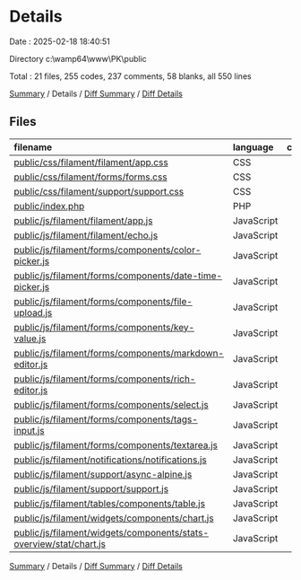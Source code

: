 # Details

Date : 2025-02-18 18:40:51

Directory c:\\wamp64\\www\\PK\\public

Total : 21 files,  255 codes, 237 comments, 58 blanks, all 550 lines

[Summary](results.md) / Details / [Diff Summary](diff.md) / [Diff Details](diff-details.md)

## Files
| filename | language | code | comment | blank | total |
| :--- | :--- | ---: | ---: | ---: | ---: |
| [public/css/filament/filament/app.css](/public/css/filament/filament/app.css) | CSS | 1 | 0 | 0 | 1 |
| [public/css/filament/forms/forms.css](/public/css/filament/forms/forms.css) | CSS | 1 | 48 | 0 | 49 |
| [public/css/filament/support/support.css](/public/css/filament/support/support.css) | CSS | 1 | 0 | 0 | 1 |
| [public/index.php](/public/index.php) | PHP | 9 | 3 | 6 | 18 |
| [public/js/filament/filament/app.js](/public/js/filament/filament/app.js) | JavaScript | 1 | 0 | 1 | 2 |
| [public/js/filament/filament/echo.js](/public/js/filament/filament/echo.js) | JavaScript | 1 | 12 | 1 | 14 |
| [public/js/filament/forms/components/color-picker.js](/public/js/filament/forms/components/color-picker.js) | JavaScript | 1 | 0 | 1 | 2 |
| [public/js/filament/forms/components/date-time-picker.js](/public/js/filament/forms/components/date-time-picker.js) | JavaScript | 1 | 0 | 1 | 2 |
| [public/js/filament/forms/components/file-upload.js](/public/js/filament/forms/components/file-upload.js) | JavaScript | 38 | 83 | 3 | 124 |
| [public/js/filament/forms/components/key-value.js](/public/js/filament/forms/components/key-value.js) | JavaScript | 1 | 0 | 1 | 2 |
| [public/js/filament/forms/components/markdown-editor.js](/public/js/filament/forms/components/markdown-editor.js) | JavaScript | 46 | 0 | 6 | 52 |
| [public/js/filament/forms/components/rich-editor.js](/public/js/filament/forms/components/rich-editor.js) | JavaScript | 127 | 5 | 19 | 151 |
| [public/js/filament/forms/components/select.js](/public/js/filament/forms/components/select.js) | JavaScript | 1 | 5 | 1 | 7 |
| [public/js/filament/forms/components/tags-input.js](/public/js/filament/forms/components/tags-input.js) | JavaScript | 1 | 0 | 1 | 2 |
| [public/js/filament/forms/components/textarea.js](/public/js/filament/forms/components/textarea.js) | JavaScript | 1 | 0 | 1 | 2 |
| [public/js/filament/notifications/notifications.js](/public/js/filament/notifications/notifications.js) | JavaScript | 1 | 0 | 1 | 2 |
| [public/js/filament/support/async-alpine.js](/public/js/filament/support/async-alpine.js) | JavaScript | 1 | 0 | 1 | 2 |
| [public/js/filament/support/support.js](/public/js/filament/support/support.js) | JavaScript | 15 | 21 | 11 | 47 |
| [public/js/filament/tables/components/table.js](/public/js/filament/tables/components/table.js) | JavaScript | 1 | 0 | 1 | 2 |
| [public/js/filament/widgets/components/chart.js](/public/js/filament/widgets/components/chart.js) | JavaScript | 3 | 34 | 1 | 38 |
| [public/js/filament/widgets/components/stats-overview/stat/chart.js](/public/js/filament/widgets/components/stats-overview/stat/chart.js) | JavaScript | 3 | 26 | 1 | 30 |

[Summary](results.md) / Details / [Diff Summary](diff.md) / [Diff Details](diff-details.md)